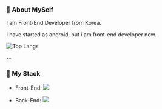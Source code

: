 ### 🔭 About MySelf

I am Front-End Developer from Korea.

I have started as android, but i am front-end developer now.

![Top Langs](https://github-readme-stats.vercel.app/api/top-langs/?username=seogki&layout=compact)


--


### 🔨 My Stack

- Front-End: <img src="https://img.shields.io/badge/JAVA-007396?style=for-the-badge&logo=java&logoColor=white"> 

- Back-End: <img src="https://img.shields.io/badge/Spring-6DB33F?style=for-the-badge&logo=Spring&logoColor=white">


<!--
**seogki/seogki** is a ✨ _special_ ✨ repository because its `README.md` (this file) appears on your GitHub profile.

Here are some ideas to get you started:

- 🔭 I’m currently working on ...
- 🌱 I’m currently learning ...
- 👯 I’m looking to collaborate on ...
- 🤔 I’m looking for help with ...
- 💬 Ask me about ...
- 📫 How to reach me: ...
- 😄 Pronouns: ...
- ⚡ Fun fact: ...
-->
